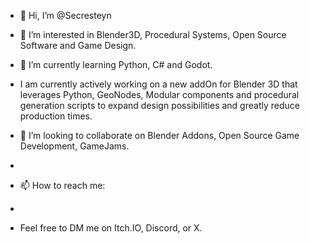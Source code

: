 - 👋 Hi, I’m @Secresteyn

- 👀 I’m interested in Blender3D, Procedural Systems, Open Source Software and Game Design.
- 🌱 I’m currently learning Python, C# and Godot.

- I am currently actively working on a new addOn for Blender 3D that leverages Python, GeoNodes, Modular components and procedural generation scripts to expand design possibilities and greatly reduce production times.

- 💞️ I’m looking to collaborate on Blender Addons, Open Source Game Development, GameJams.
- 
- 📫 How to reach me:
-
- Feel free to DM me on Itch.IO, Discord, or X.

<!---
Secresteyn/Secresteyn is a ✨ special ✨ repository because its `README.md` (this file) appears on your GitHub profile.
You can click the Preview link to take a look at your changes.
--->

